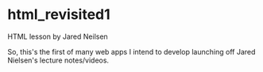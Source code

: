 # html_revisited1
HTML lesson by Jared Neilsen

So, this's the first of many web apps I intend to develop launching off Jared Nielsen's lecture notes/videos.
